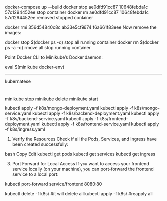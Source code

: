 docker-compose up --build
docker stop ae0dfd91cc87 10648febda1c 57c1294452ee  stop container
docker rm ae0dfd91cc87 10648febda1c 57c1294452ee  removed stopped container

docker rmi 356d54840c8c ab33e5cf9674 f6a661f83eee       Now remove the images:
 
docker stop $(docker ps -q)  stop all running container
docker rm $(docker ps -a -q)  rmove all stop running container



Point Docker CLI to Minikube’s Docker daemon:

eval $(minikube docker-env)

----

kubernatese

#
minikube stop
minikube delete
minikube start


kubectl apply -f k8s/mongo-deployment.yaml
kubectl apply -f k8s/mongo-service.yaml
kubectl apply -f k8s/backend-deployment.yaml
kubectl apply -f k8s/backend-service.yaml
kubectl apply -f k8s/frontend-deployment.yaml
kubectl apply -f k8s/frontend-service.yaml
kubectl apply -f k8s/ingress.yaml




1. Verify the Resources
Check if all the Pods, Services, and Ingress have been created successfully:

bash
Copy
Edit
kubectl get pods
kubectl get services
kubectl get ingress



3. Port Forward for Local Access
If you want to access your frontend service locally (on your machine), you can port-forward the frontend service to a local port:

kubectl port-forward service/frontend 8080:80


kubectl delete -f k8s/ #it will delete all 
kubectl apply -f k8s/  #reapply all
